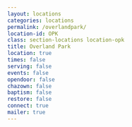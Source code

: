 ```yaml
---
layout: locations
categories: locations
permalink: /overlandpark/
location-id: OPK
class: section-locations location-opk
title: Overland Park
location: true
times: false
serving: false
events: false
opendoor: false
chazown: false
baptism: false
restore: false
connect: true
mailer: true
---
```

